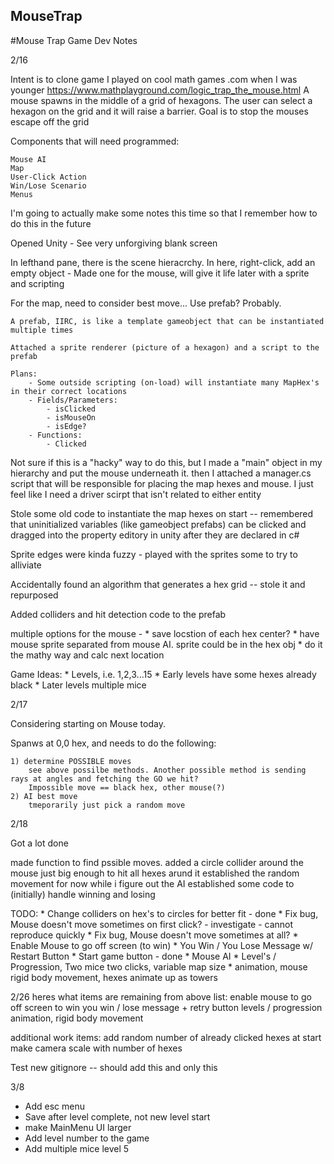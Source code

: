 ## MouseTrap

#Mouse Trap Game Dev Notes

2/16

Intent is to clone game I played on cool math games .com when I was younger
https://www.mathplayground.com/logic_trap_the_mouse.html
A mouse spawns in the middle of a grid of hexagons. The user can select a hexagon on the 
grid and it will raise a barrier. Goal is to stop the mouses escape off the grid

Components that will need programmed:

    Mouse AI
    Map
    User-Click Action
    Win/Lose Scenario
    Menus 

I'm going to actually make some notes this time so that I remember how to do this 
in the future

Opened Unity - See very unforgiving blank screen

In lefthand pane, there is the scene hieracrchy. In here, right-click, add an empty object
    - Made one for the mouse, will give it life later with a sprite and scripting

For the map, need to consider best move...
    Use prefab? Probably. 

    A prefab, IIRC, is like a template gameobject that can be instantiated multiple times 

    Attached a sprite renderer (picture of a hexagon) and a script to the prefab

    Plans:
        - Some outside scripting (on-load) will instantiate many MapHex's in their correct locations 
        - Fields/Parameters:
            - isClicked
            - isMouseOn
            - isEdge?
        - Functions:
            - Clicked

Not sure if this is a "hacky" way to do this, but I made a "main" object in my hierarchy and put the mouse underneath it. 
then I attached a manager.cs script that will be responsible for placing the map hexes and mouse. I just feel like I need a driver 
scirpt that isn't related to either entity

Stole some old code to instantiate the map hexes on start -- remembered that uninitialized variables (like gameobject prefabs) 
can be clicked and dragged into the property editory in unity after they are declared in c#

Sprite edges were kinda fuzzy - played with the sprites some to try to alliviate

Accidentally found an algorithm that generates a hex grid -- stole it and repurposed

Added colliders and hit detection code to the prefab

multiple options for the mouse - 
	* save locstion of each hex center?
	* have mouse sprite separated from mouse AI. sprite could be in the hex obj
	* do it the mathy way and calc next location

Game Ideas:
	* Levels, i.e. 1,2,3...15
	* Early levels have some hexes already black
    * Later levels multiple mice

2/17

Considering starting on Mouse today. 

Spanws at 0,0 hex, and needs to do the following:

    1) determine POSSIBLE moves 
        see above possilbe methods. Another possible method is sending rays at angles and fetching the GO we hit?
        Impossible move == black hex, other mouse(?)
    2) AI best move
        tmeporarily just pick a random move

2/18 

Got a lot done

made function to find pssible moves. added a circle collider around the mouse just big enough to hit all hexes arund it
established the random movement for now while i figure out the AI
established some code to (initially) handle winning and losing

TODO:
    * Change colliders on hex's to circles for better fit      - done
    * Fix bug, Mouse doesn't move sometimes on first click?    - investigate - cannot reproduce quickly
    * Fix bug, Mouse doesn't move sometimes at all?
    * Enable Mouse to go off screen (to win)
    * You Win / You Lose Message w/ Restart Button
    * Start game button                                        - done
    * Mouse AI 
    * Level's / Progression, Two mice two clicks, variable map size
    * animation, mouse rigid body movement, hexes animate up as towers

2/26
heres what items are remaining from above list:
enable mouse to go off screen to win
you win / lose message + retry button
levels / progression
animation, rigid body movement 

additional work items:
add random number of already clicked hexes at start 
make camera scale with number of hexes

Test new gitignore -- should add this and only this

3/8
- Add esc menu 
- Save after level complete, not new level start
- make MainMenu UI larger
- Add level number to the game 
- Add multiple mice level 5 
